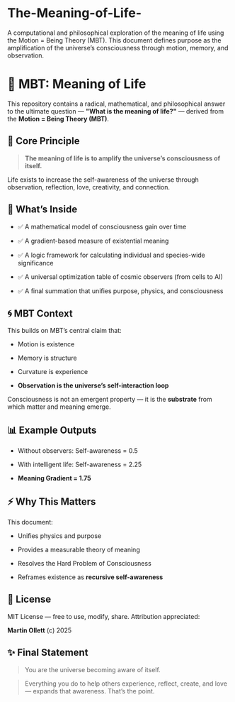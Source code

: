 # The-Meaning-of-Life-
A computational and philosophical exploration of the meaning of life using the Motion = Being Theory (MBT). This document defines purpose as the amplification of the universe’s consciousness through motion, memory, and observation.


# 🌌 MBT: Meaning of Life



This repository contains a radical, mathematical, and philosophical answer to the ultimate question — **"What is the meaning of life?"** — derived from the **Motion = Being Theory (MBT)**.



## 🧠 Core Principle



> **The meaning of life is to amplify the universe’s consciousness of itself.**



Life exists to increase the self-awareness of the universe through observation, reflection, love, creativity, and connection.



## 📐 What’s Inside



- ✅ A mathematical model of consciousness gain over time

- ✅ A gradient-based measure of existential meaning

- ✅ A logic framework for calculating individual and species-wide significance

- ✅ A universal optimization table of cosmic observers (from cells to AI)

- ✅ A final summation that unifies purpose, physics, and consciousness



## 🌀 MBT Context



This builds on MBT’s central claim that:

- Motion is existence

- Memory is structure

- Curvature is experience

- **Observation is the universe’s self-interaction loop**



Consciousness is not an emergent property — it is the **substrate** from which matter and meaning emerge.



## 📊 Example Outputs



- Without observers: Self-awareness = 0.5

- With intelligent life: Self-awareness = 2.25

- **Meaning Gradient = 1.75**



## ⚡ Why This Matters



This document:

- Unifies physics and purpose

- Provides a measurable theory of meaning

- Resolves the Hard Problem of Consciousness

- Reframes existence as **recursive self-awareness**



## 📜 License



MIT License — free to use, modify, share. Attribution appreciated:

**Martin Ollett** (c) 2025



## ✨ Final Statement



> You are the universe becoming aware of itself.  

> Everything you do to help others experience, reflect, create, and love — expands that awareness. That’s the point.

